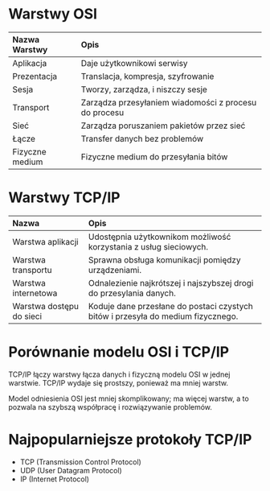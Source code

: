 # Warstwy OSI
|Nazwa Warstwy|Opis              |
|:------------|:-----------------|
|Aplikacja|Daje użytkownikowi serwisy|
|Prezentacja|Translacja, kompresja, szyfrowanie|
|Sesja|Tworzy, zarządza, i niszczy sesje|
|Transport|Zarządza przesyłaniem wiadomości z procesu do procesu|
|Sieć|Zarządza poruszaniem pakietów przez sieć|
|Łącze|Transfer danych bez problemów|
|Fizyczne medium|Fizyczne medium do przesyłania bitów|

# Warstwy TCP/IP
|Nazwa|Opis|
|:----|:---|
|Warstwa aplikacji|Udostępnia użytkownikom możliwość korzystania z usług sieciowych.|
|Warstwa transportu|Sprawna obsługa komunikacji pomiędzy urządzeniami.|
|Warstwa internetowa|Odnalezienie najkrótszej i najszybszej drogi do przesylania danych.|
|Warstwa dostępu do sieci|Koduje dane przesłane do postaci czystych bitów i przesyła do medium fizycznego.|

# Porównanie modelu OSI i TCP/IP
TCP/IP łączy warstwy łącza danych i fizyczną modelu OSI w jednej warstwie. TCP/IP wydaje się prostszy, ponieważ ma mniej warstw.

Model odniesienia OSI jest mniej skomplikowany; ma więcej warstw, a to pozwala na szybszą współpracę i rozwiązywanie problemów.

# Najpopularniejsze protokoły TCP/IP
- TCP (Transmission Control Protocol)
- UDP (User Datagram Protocol)
- IP (Internet Protocol)